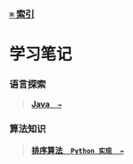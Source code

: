 ### [`⌘` 索引](https://github.com/KrLite/BrokenThoughts)

# 学习笔记

### 语言探索

> **[Java&emsp;`→`](languages/java)**

### 算法知识

> **[排序算法&emsp;`Python 实现`&emsp;`→`](algorithms/sort)**
